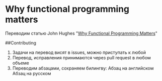 # Why functional programming matters
Переводим статью John Hughes "[Why Functional Programming Matters](http://worrydream.com/refs/Hughes-WhyFunctionalProgrammingMatters.pdf)"

##Contributing

1. Задачи на перевод висят в issues, можно приступать к любой
2. Перевод, исправления принимаются через pull request в любом объеме
3. Переводим абзацами, сохраняем билингву:
  Абзац на английском
  Абзац на русском

